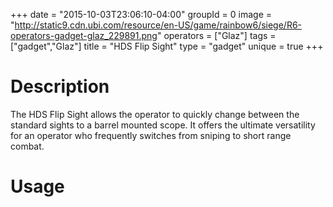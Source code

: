 +++
date = "2015-10-03T23:06:10-04:00"
groupId = 0
image = "http://static9.cdn.ubi.com/resource/en-US/game/rainbow6/siege/R6-operators-gadget-glaz_229891.png"
operators = ["Glaz"]
tags = ["gadget","Glaz"]
title = "HDS Flip Sight"
type = "gadget"
unique = true
+++

# Description

The HDS Flip Sight allows the operator to quickly change between the standard sights to a barrel mounted scope. It offers the ultimate versatility for an operator who frequently switches from sniping to short range combat.

# Usage

